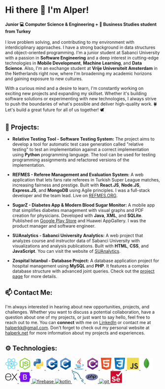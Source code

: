 # Hi there 👋 I'm Alper!

#### Junior 💻 Computer Science & Engineering + 👔 Business Studies student from Turkey

I love problem solving, and contributing to my environment with interdiciplinary approaches. I have a strong background in data structures and object-oriented programming. I'm a junior student at Sabanci University with a passion in **Software Engineering** and a deep interest in cutting-edge technologies in **Mobile Development**, **Machine Learning**, and **Data Science**. Also, I'm an exchange student at **Vrije Universiteit Amsterdam** in the Netherlands right now, where I'm broadening my academic horizons and gaining exposure to new cultures.

With a curious mind and a desire to learn, I'm constantly working on exciting new projects and expanding my skillset. Whether it's building software solutions or experimenting with new technologies, I always strive to push the boundaries of what's possible and deliver high-quality work. 🍀 Let's build a great future for all of us together! 🕊️

## 🚀 Projects:
- **Relative Testing Tool - Software Testing System:** The project aims to develop a tool for automatic test case generation called "relative testing" to test an implementation against a correct implementation using **Python** programming language. The tool can be used for testing programming assignments and refactored versions of the implementation.

- **REFMES - Referee Management and Evaluation System:** A web application that lets fans rate referees in Turkish Super League matches, increasing fairness and prestige. Built with **React.JS**, **Node.JS**, **Express.JS**, and **MongoDB** using Agile principles. I was a full-stack developer and the team lead. Live on <a href="https://www.refmes.org/">REFMES.ORG</a>.

- **SugarZ - Diabetes App & Modern Blood Sugar Monitor:** A mobile app that simplifies diabetes management with visual graphs and PDF creation for physicians. Developed with **Java**, **XML**, and **SQLite**. Published on <a href="https://play.google.com/store/apps/details?id=com.huseyinalper.sugarz">Google Play Store</a> and Huawei AppGallery. I was the product manager and software engineer.

- **SUAnalytics - Sabanci University Analytics:** A web project that analyzes course and instructor data of Sabanci University with visualizations and analysis publications. Built with **HTML**, **CSS**, and **JavaScript**. You can visit the website of <a href="https://www.halperk.net/suanalytics/">SUAnalytics</a>.

- **Zospital Istanbul - Database Project:** A database application project for hospital management using **MySQL** and **PHP**. It features a complex database structure with advanced joint queries. Check out the <a href="https://github.com/halperk/Zospital-Istanbul-Database-Project/">project page</a> for more details.

## 📫 Contact Me:
  I'm always interested in hearing about new opportunities, projects, and challenges. Whether you want to discuss a potential collaboration, have a question about one of my projects, or just want to say hello, feel free to reach out to me. You can **connect** with me on <a href="https://www.linkedin.com/in/halperk/">LinkedIn</a> or contact me at <a href="mailto:halperkk@gmail.com">halperkk@gmail.com</a>. Don't forget to check out my personal website at <a href="https://www.halperk.net/">halperk.net</a> for more information about my projects and experiences.

## ⚙️ Technologies:
<p align="left">
  <a href="https://reactjs.org/" target="_blank" rel="noreferrer"> <img src="https://raw.githubusercontent.com/devicons/devicon/master/icons/react/react-original.svg" alt="react" width="40" height="40"/> </a>
  <a href="https://nodejs.org" target="_blank" rel="noreferrer"> <img src="https://raw.githubusercontent.com/devicons/devicon/master/icons/nodejs/nodejs-original.svg" alt="nodejs" width="40" height="40"/> </a>
  <a href="https://www.python.org" target="_blank" rel="noreferrer"> <img src="https://raw.githubusercontent.com/devicons/devicon/master/icons/python/python-original.svg" alt="python" width="40" height="40"/> </a>
  <a href="https://www.w3schools.com/cpp/" target="_blank" rel="noreferrer"> <img src="https://raw.githubusercontent.com/devicons/devicon/master/icons/cplusplus/cplusplus-original.svg" alt="cplusplus" width="40" height="40"/> </a>
  <a href="https://www.cprogramming.com/" target="_blank" rel="noreferrer"> <img src="https://raw.githubusercontent.com/devicons/devicon/master/icons/c/c-original.svg" alt="c" width="40" height="40"/> </a>
  <a href="https://www.java.com" target="_blank" rel="noreferrer"> <img src="https://raw.githubusercontent.com/devicons/devicon/master/icons/java/java-original.svg" alt="java" width="40" height="40"/> </a>
  <a href="https://www.w3schools.com/cs/" target="_blank" rel="noreferrer"> <img src="https://raw.githubusercontent.com/devicons/devicon/master/icons/csharp/csharp-original.svg" alt="csharp" width="40" height="40"/> </a>
  <a href="https://www.w3.org/html/" target="_blank" rel="noreferrer"> <img src="https://raw.githubusercontent.com/devicons/devicon/master/icons/html5/html5-original.svg" alt="html5" width="40" height="40"/> </a>
  <a href="https://www.w3.org/Style/CSS/" target="_blank" rel="noreferrer"> <img src="https://raw.githubusercontent.com/devicons/devicon/master/icons/css3/css3-original.svg" alt="css3" width="40" height="40"/> </a>
  <a href="https://developer.mozilla.org/en-US/docs/Web/JavaScript" target="_blank" rel="noreferrer"> <img src="https://raw.githubusercontent.com/devicons/devicon/master/icons/javascript/javascript-original.svg" alt="javascript" width="40" height="40"/> </a>
  <a href="https://www.mongodb.com/" target="_blank" rel="noreferrer"> <img src="https://raw.githubusercontent.com/devicons/devicon/master/icons/mongodb/mongodb-original.svg" alt="mongodb" width="40" height="40"/> </a>
  <a href="https://expressjs.com" target="_blank" rel="noreferrer"> <img src="https://raw.githubusercontent.com/devicons/devicon/master/icons/express/express-original.svg" alt="express" width="40" height="40"/> </a>
  <a href="https://getbootstrap.com" target="_blank" rel="noreferrer"> <img src="https://raw.githubusercontent.com/devicons/devicon/master/icons/bootstrap/bootstrap-original.svg" alt="bootstrap" width="40" height="40"/> </a>
  <a href="https://firebase.google.com/" target="_blank" rel="noreferrer"> <img src="https://www.vectorlogo.zone/logos/firebase/firebase-icon.svg" alt="firebase" width="40" height="40"/> </a>
  <a href="https://kotlinlang.org" target="_blank" rel="noreferrer"> <img src="https://www.vectorlogo.zone/logos/kotlinlang/kotlinlang-icon.svg" alt="kotlin" width="40" height="40"/> </a>
  <a href="https://www.mysql.com/" target="_blank" rel="noreferrer"> <img src="https://raw.githubusercontent.com/devicons/devicon/master/icons/mysql/mysql-original.svg" alt="mysql" width="40" height="40"/> </a>
  <a href="https://www.php.net/" target="_blank" rel="noreferrer"> <img src="https://raw.githubusercontent.com/devicons/devicon/master/icons/php/php-original.svg" alt="php" width="40" height="40"/> </a>
  <a href="https://git-scm.com/" target="_blank" rel="noreferrer"> <img src="https://www.vectorlogo.zone/logos/git-scm/git-scm-icon.svg" alt="git" width="40" height="40"/> </a>
  <a href="https://www.selenium.dev" target="_blank" rel="noreferrer"> <img src="https://raw.githubusercontent.com/devicons/devicon/master/icons/selenium/selenium-original.svg" alt="selenium" width="40" height="40"/> </a>
</p>
